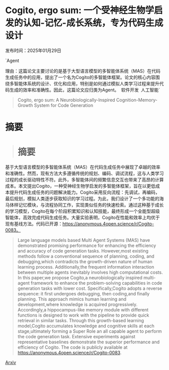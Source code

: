 # Cogito, ergo sum: 一个受神经生物学启发的认知-记忆-成长系统，专为代码生成设计

发布时间：2025年01月29日

`Agent

理由：这篇论文主要讨论的是基于大型语言模型的多智能体系统（MAS）在代码生成任务中的应用，提出了一个名为Cogito的多智能体框架。论文的核心内容围绕多智能体系统的设计、优化和应用，特别是如何通过模拟人类学习过程来提升代码生成的效率和准确性。因此，这篇论文应归类为Agent。` `软件开发` `人工智能`

> Cogito, ergo sum: A Neurobiologically-Inspired Cognition-Memory-Growth System for Code Generation

# 摘要

> # 摘要
基于大型语言模型的多智能体系统（MAS）在代码生成任务中展现了卓越的效率和准确性。然而，现有方法大多遵循传统的规划、编码、调试流程，这与人类学习过程的成长驱动特性不符。此外，多智能体间的频繁信息交互也带来了高昂的计算成本。本文提出Cogito，一种受神经生物学启发的多智能体框架，旨在以更低成本提升代码生成任务的问题解决能力。Cogito采用反向流程：先调试，再编码，最后规划，模拟人类逐步获取知识的学习过程。为此，我们设计了一个多功能的海马体样记忆模块，与流程协同工作，实现类似任务的快速检索。通过这种基于成长的学习模型，Cogito在每个阶段积累知识和认知技能，最终形成一个全能型超级智能体，高效完成代码生成任务。大量实验表明，Cogito在性能和效率上均优于现有基线方法。代码已开源：https://anonymous.4open.science/r/Cogito-0083。

> Large language models based Multi Agent Systems (MAS) have demonstrated promising performance for enhancing the efficiency and accuracy of code generation tasks. However,most existing methods follow a conventional sequence of planning, coding, and debugging,which contradicts the growth-driven nature of human learning process. Additionally,the frequent information interaction between multiple agents inevitably involves high computational costs. In this paper,we propose Cogito,a neurobiologically inspired multi-agent framework to enhance the problem-solving capabilities in code generation tasks with lower cost. Specifically,Cogito adopts a reverse sequence: it first undergoes debugging, then coding,and finally planning. This approach mimics human learning and development,where knowledge is acquired progressively. Accordingly,a hippocampus-like memory module with different functions is designed to work with the pipeline to provide quick retrieval in similar tasks. Through this growth-based learning model,Cogito accumulates knowledge and cognitive skills at each stage,ultimately forming a Super Role an all capable agent to perform the code generation task. Extensive experiments against representative baselines demonstrate the superior performance and efficiency of Cogito. The code is publicly available at https://anonymous.4open.science/r/Cogito-0083.

[Arxiv](https://arxiv.org/abs/2501.18653)